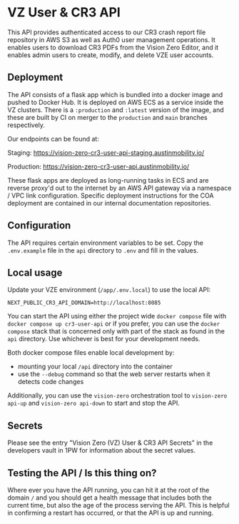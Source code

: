 # VZ User & CR3 API

This API provides authenticated access to our CR3 crash report file repository in AWS S3 as well as Auth0 user management operations. It enables users to download CR3 PDFs from the Vision Zero Editor, and it enables admin users to create, modify, and delete VZE user accounts.

## Deployment

The API consists of a flask app which is bundled into a docker image and pushed to Docker Hub. It is deployed on AWS ECS as a service inside the VZ clusters. There is a `:production` and `:latest` version of the image, and these are built by CI on merger to the `production` and `main` branches respectively.

Our endpoints can be found at:

Staging: https://vision-zero-cr3-user-api-staging.austinmobility.io/

Production: https://vision-zero-cr3-user-api.austinmobility.io/

These flask apps are deployed as long-running tasks in ECS and are reverse proxy'd out to the internet by an AWS API gateway via a namespace / VPC link configuration. Specific deployment instructions for the COA deployment are contained in our internal documentation repositories.

## Configuration

The API requires certain environment variables to be set. Copy the `.env.example` file in the `api` directory to `.env` and fill in the values.

## Local usage

Update your VZE environment (`/app/.env.local`) to use the local API:

```
NEXT_PUBLIC_CR3_API_DOMAIN=http://localhost:8085
```

You can start the API using either the project wide `docker compose` file with `docker compose up cr3-user-api` or if you prefer, you can use the `docker compose` stack that is concerned only with part of the stack as found in the `api` directory. Use whichever is best for your development needs.

Both docker compose files enable local development by:

- mounting your local `/api` directory into the container
- use the `--debug` command so that the web server restarts when it detects code changes

Additionally, you can use the `vision-zero` orchestration tool to `vision-zero api-up` and `vision-zero api-down` to start and stop the API.

## Secrets

Please see the entry "Vision Zero (VZ) User & CR3 API Secrets" in the developers vault in 1PW for information about the secret values.

## Testing the API / Is this thing on?

Where ever you have the API running, you can hit it at the root of the domain `/` and you should get a health message that includes both the current time, but also the age of the process serving the API. This is helpful in confirming a restart has occurred, or that the API is up and running.
